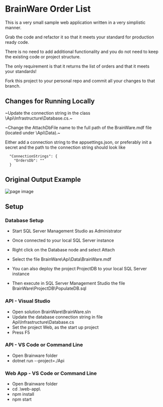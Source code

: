 # BrainWare Order List

This is a very small sample web application written in a very simplistic manner.

Grab the code and refactor it so that it meets your standard for production ready code.

There is no need to add additional functionality and you do not need to keep the existing code or project structure.

The only requirement is that it returns the list of orders and that it meets your standards!

Fork this project to your personal repo and commit all your changes to that branch. 

## Changes for Running Locally

~Update the connection string in the class <project root>\Api\Infrastructure\Database.cs.~

~Change the AttachDbFile name to the full path of the BrainWare.mdf file (located under <project root>\Api\Data\).~

Either add a connection string to the appsettings.json, or preferably init a secret and the path to the connection string should look like

```
  "ConnectionStrings": {
    "OrdersDb": ""
  }
```


## Original Output Example
![page image](output.GIF?raw=true)


## Setup

### Database Setup
- Start SQL Server Management Studio as Administrator
- Once connected to your local SQL Server instance
- Right click on the Database node and select Attach
- Select the file BrainWare\Api\Data\BrainWare.mdf

- You can also deploy the project ProjectDB to your local SQL Server instance
- Then execute in SQL Server Management Studio the file BrainWare\ProjectDB\PopulateDB.sql

### API - Visual Studio
- Open solution BrainWare\BrainWare.sln
- Update the database connection string in file Api\Infrastructure\Database.cs
- Set the project Web, as the start up project
- Press F5

### API - VS Code or Command Line
- Open Brainware folder
- dotnet run --project=./Api

### Web App - VS Code or Command Line
- Open Brainware folder
- cd .\web-app\
- npm install
- npm start
